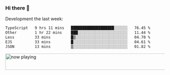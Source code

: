 ### Hi there 👋

Development the last week:
<!--START_SECTION:waka-->

```txt
TypeScript   9 hrs 11 mins   ███████████████████░░░░░░   76.45 %
Other        1 hr 22 mins    ███░░░░░░░░░░░░░░░░░░░░░░   11.44 %
Less         33 mins         █▒░░░░░░░░░░░░░░░░░░░░░░░   04.70 %
EJS          33 mins         █░░░░░░░░░░░░░░░░░░░░░░░░   04.61 %
JSON         13 mins         ▒░░░░░░░░░░░░░░░░░░░░░░░░   01.82 %
```

<!--END_SECTION:waka-->

<!--
**JASONPANGGO/jasonpanggo** is a ✨ _special_ ✨ repository because its `README.md` (this file) appears on your GitHub profile.

Here are some ideas to get you started:

- 🔭 I’m currently working on ...
- 🌱 I’m currently learning ...
- 👯 I’m looking to collaborate on ...
- 🤔 I’m looking for help with ...
- 💬 Ask me about ...
- 📫 How to reach me: ...
- 😄 Pronouns: ...
- ⚡ Fun fact: ...
-->

<a href="https://volt.fm/user/q8yd9e79csfr57rt" target="_blank"><img src="https://spotify-badge-egoist.vercel.app/api/now-playing" width="540" height="52" alt="now playing"></a>
